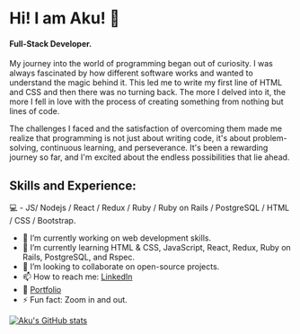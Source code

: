 # Hi! I am Aku! 👋 

#### Full-Stack Developer.

My journey into the world of programming began out of curiosity. I was always fascinated by how different software works and wanted to understand the magic behind it. This led me to write my first line of HTML and CSS and then there was no turning back. The more I delved into it, the more I fell in love with the process of creating something from nothing but lines of code.

The challenges I faced and the satisfaction of overcoming them made me realize that programming is not just about writing code, it's about problem-solving, continuous learning, and perseverance. It's been a rewarding journey so far, and I'm excited about the endless possibilities that lie ahead.


## Skills and Experience:

💻 - JS/ Nodejs / React / Redux / Ruby / Ruby on Rails / PostgreSQL / HTML / CSS / Bootstrap.


- 🔭 I’m currently working on web development skills.
- 🌱 I’m currently learning HTML & CSS, JavaScript, React, Redux, Ruby on Rails, PostgreSQL, and Rspec.
- 👯 I’m looking to collaborate on open-source projects.
- 📫 How to reach me: [LinkedIn](https://www.linkedin.com/in/akbar-khan-b57709182/)
- :microscope: [Portfolio](https://akukhan.netlify.app/)
- ⚡ Fun fact: Zoom in and out.

[![Aku's GitHub stats](https://github-readme-stats.vercel.app/api?username=aakbarkhan)](https://github.com/anuraghazra/github-readme-stats)


